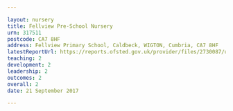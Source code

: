```yaml
---

layout: nursery
title: Fellview Pre-School Nursery
urn: 317511
postcode: CA7 8HF
address: Fellview Primary School, Caldbeck, WIGTON, Cumbria, CA7 8HF
latestReportUrl: https://reports.ofsted.gov.uk/provider/files/2730087/urn/317511.pdf
teaching: 2
development: 2
leadership: 2
outcomes: 2
overall: 2
date: 21 September 2017

---
```

